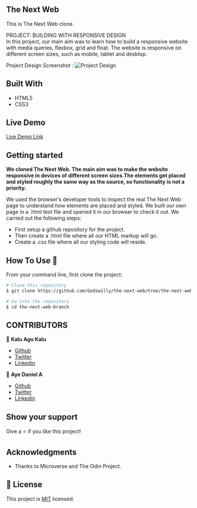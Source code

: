 
## The Next Web
This is The Next Web clone.

PROJECT: BUILDING WITH RESPONSIVE DESIGN
<br>
In this project, our main aim was to learn how to build a responsive website with media queries, flexbox, grid and float. The website is responsive on different screen sizes, such as mobile, tablet and desktop.

Project Design Screenshot : ![Project Design](images/project-design.JPG)


## Built With

- HTML5
- CSS3

## Live Demo

[Live Demo Link](https://rawcdn.githack.com/Godswilly/the-next-web/38b112ca9162eb0dfb67d6b2c2837fd0ee86424f/index.html)

## Getting started
**We cloned The Next Web. The main aim was to make the website responsive in devices of different screen sizes.The elements get placed and styled roughly the same way as the source, so functionality is not a priority.**

We used the browser’s developer tools to inspect the real The Next Web page to understand how elements are placed and styled.
We built our own page in a .html text file and opened it in our browser to check it out. We carried out the following steps:
  - First setup a github repository for the project.
  - Then create a .html file where all our HTML markup will go.
  - Create a .css file where all our styling code will reside.


## How To Use 🔧

From your command line, first clone the project:

```bash
# Clone this repository
$ git clone https://github.com/Godswilly/the-next-web/tree/the-next-web-branch

# Go into the repository
$ cd the-next-web-branch


```

## CONTRIBUTORS
👤 **Kalu Agu Kalu**

- [Github]( https://github.com/Godswilly)
- [Twitter](https://twitter.com/KaluAguKalu17)
- [Linkedin](https://www.linkedin.com/in/kalu-agu-kalu/)

👤 **Aye Daniel A**

- [Github](https://github.com/Alaska01)
- [Twitter](https://twitter.com/AyeAsoo)
- [Linkedin](https://www.linkedin.com/in/daniel-asoo-aye-178500140/)

## Show your support

Give a ⭐️ if you like this project!

## Acknowledgments

- Thanks to Microverse and The Odin Project.

## 📝 License

This project is [MIT](lic.url) licensed.






